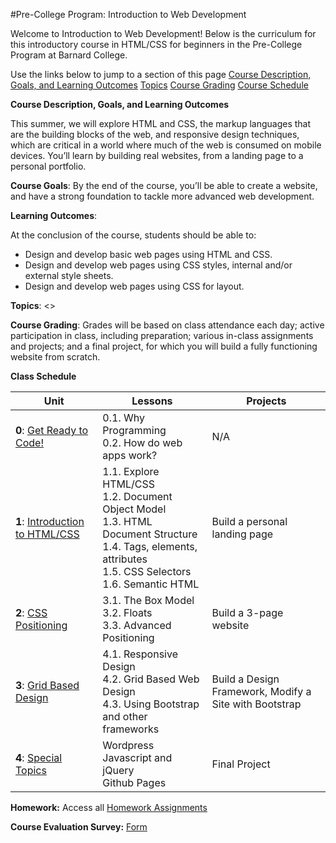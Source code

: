 #Pre-College Program: Introduction to Web Development

Welcome to Introduction to Web Development!  Below is the curriculum for this introductory course in HTML/CSS for beginners in the Pre-College Program at Barnard College. 

Use the links below to jump to a section of this page
[Course Description, Goals, and Learning Outcomes]()
[Topics]()
[Course Grading]()
[Course Schedule]()


**Course Description, Goals, and Learning Outcomes**

This summer, we will explore HTML and CSS, the markup languages that are the building blocks of the web, and responsive design techniques, which are critical in a world where much of the web is consumed on mobile devices.  You’ll learn by building real websites, from a landing page to a personal portfolio.  

**Course Goals**: By the end of the course, you’ll be able to create a website, and have a strong foundation to tackle more advanced web development.

**Learning Outcomes**:

At the conclusion of the course, students should be able to:
- Design and develop basic web pages using HTML and CSS.
- Design and develop web pages using CSS styles, internal and/or external style sheets.
- Design and develop web pages using CSS for layout.

**Topics**:
<<TO DO>>

**Course Grading**:
Grades will be based on class attendance each day; active participation in class, including preparation; various in-class assignments and projects; and a final project, for which you will build a fully functioning website from scratch.

**Class Schedule**

| Unit          | Lessons     | Projects |
| ------------- |-------------|----------|
| **0**: [Get Ready to Code!](https://github.com/fma2/pcp-intro-web-development/blob/master/units/0-intro.md)  | 0.1. Why Programming <br>0.2. How do web apps work? | N/A |
| **1**: [Introduction to HTML/CSS]()  | 1.1. Explore HTML/CSS <br>1.2. Document Object Model <br> 1.3. HTML Document Structure <br> 1.4. Tags, elements, attributes <br> 1.5. CSS Selectors <br> 1.6. Semantic HTML | Build a personal landing page |
| **2**: [CSS Positioning]()  | 3.1. The Box Model <br>3.2. Floats <br> 3.3. Advanced Positioning | Build a 3-page website|
| **3**: [Grid Based Design]()  | 4.1. Responsive Design <br>4.2. Grid Based Web Design <br> 4.3. Using Bootstrap and other frameworks | Build a Design Framework, Modify a Site with Bootstrap |
| **4**: [Special Topics]()  | Wordpress <br>Javascript and jQuery <br>Github Pages | Final Project |

**Homework:** Access all [Homework Assignments]() 

**Course Evaluation Survey:** [Form]() 


 
